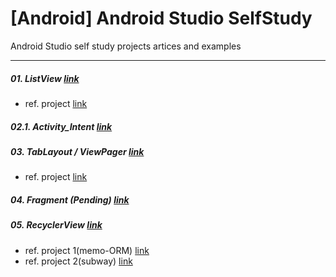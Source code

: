 # [Android] Android Studio SelfStudy
Android Studio self study projects artices and examples

- - -

##### 01. ListView [link](https://github.com/RicheyHans/-Android-AndroidStudio_SelfStudy/blob/master/Chapters/01_ListView/01_ListView.md)
  * ref. project [link](https://github.com/RicheyHans/-Android-Android_Studio_Lecture/blob/master/Lecture/170919/170919_Android.md)

##### 02.1. Activity_Intent [link](https://github.com/RicheyHans/-Android-AndroidStudio_SelfStudy/blob/master/Chapters/02_Activity/02_01_Activity_Intent.md)


##### 03. TabLayout / ViewPager [link](https://github.com/RicheyHans/-Android-AndroidStudio_SelfStudy/blob/master/Chapters/03_TabLayout_ViewPager/03_TabLayout_ViewPager.md)
  * ref. project [link](https://github.com/RicheyHans/-Android-Android_Studio_Lecture/tree/master/TapLayoutView_170928)
##### 04. Fragment (_Pending_) [link](https://github.com/RicheyHans/-Android-AndroidStudio_SelfStudy/blob/master/Chapters/04_Fragment/04_Fragment.md)


##### 05. RecyclerView [link](https://github.com/RicheyHans/-Android-AndroidStudio_SelfStudy/blob/master/Chapters/05_RecyclerView/05_RecyclerView.md)
  * ref. project 1(memo-ORM) [link](https://github.com/RicheyHans/-Android-Android_Studio_Lecture/tree/master/AndroidMemoORM_170922)
  * ref. project 2(subway) [link](https://github.com/RicheyHans/-Android-Android_Studio_Lecture/tree/master/SubwayTsRefact_171020)
